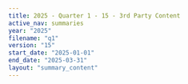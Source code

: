 ```yaml
---
title: 2025 - Quarter 1 - 15 - 3rd Party Content
active_nav: summaries
year: "2025"
filename: "q1"
version: "15"
start_date: "2025-01-01"
end_date: "2025-03-31"
layout: "summary_content"
---
```

